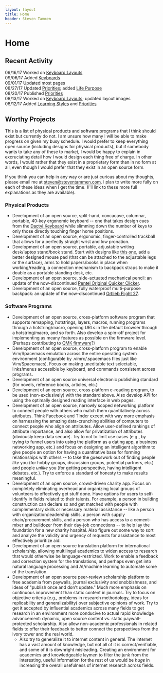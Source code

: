 ```yaml
---
layout: layout
title: Home
header: Steven Tammen
---
```


<h1 class="center"> Home </h1>

## Recent Activity

09/16/17   Worked on [Keyboard Layouts](https://steventammen.com/keyboard-layouts/) <br/>
09/06/17   Added [Keyboards](https://steventammen.com/keyboards/) <br/>
09/01/17   Updated most pages <br/>
08/27/17   Updated [Priorities](https://steventammen.com/priorities); added [Life Purpose](https://steventammen.com/life-purpose/) <br/>
08/20/17   Published [Priorities](https://steventammen.com/priorities)<br/>
08/13/17   Worked on [Keyboard Layouts](https://steventammen.com/keyboard-layouts/); updated layout images <br/>
08/12/17   Added [Learning Styles](https://steventammen.com/learning-styles/) and [Priorities](https://steventammen.com/priorities) <br/>

## Worthy Projects

This is a list of physical products and software programs that I think should exist but currently do not. I am unsure how many I will be able to make progress on given my busy schedule. I would prefer to keep everything open source (including designs for physical products), but if somebody wants to take any of these to market, I would be happy to explain in excruciating detail how I would design each thing free of charge. In other words, I would rather that they exist in a proprietary form than in no form at all, even though I would prefer that they exist in an open source form.

If you think you can help in any way or are just curious about my thoughts, please email me at [steven@steventammen.com](mailto:steven@steventammen.com). I plan to write more fully on each of these ideas when I get the time. (I'll link to these more full explanations as they are available).

### Physical Products

- Development of an open source, split-hand, concacave, columnar, portable, 40-key ergonomic keyboard -- one that takes design cues from the [Dactyl Keyboard](https://github.com/adereth/dactyl-keyboard) while slimming down the number of keys to only those directly touching finger home positions.
- Development of an open source, ergonomic, finger-controlled trackball that allows for a perfectly straight wrist and low pronation.
- Development of an open source, portable, adjustable writing desk/laptop stand/book stand. Start with designs like [this one](https://www.amazon.com/Portable-Laptop-Table-Stand-Adjustable-Ergonomic-Mount-Ultrabook-Macbook-Aluminum-Black/dp/B00EP48NMY/), add a better designed mouse pad (that can be attached to the adjustable legs or the surface), arms to hold papers/books in place when working/reading, a connection mechanism to backpack straps to make it double as a portable standing desk, etc.
- Development of an open source, side-actuated mechanical pencil: an update of the now-discontinued [Pentel Original Quicker Clicker](http://www.pentel.com/store/quicker-clicker-mechanical-pencil-original-config).
- Development of an open source, fully waterproof multi-purpose backpack: an update of the now-discontinued [Ortlieb Flight 27](http://www.wiggle.fr/sac-a-dos-ortlieb-flight-27-litres-avec-tizip/).

### Software Programs

- Development of an open source, cross-platform software program that supports remapping, hotstrings, layers, macros, running programs through a hotstring/macro, opening URLs in the default browser through a hotstring/macro, and so forth. Also develop a spin-off project for implementing as meany features as possible on the firmware level. (Perhaps contributing to [QMK firmware](https://github.com/tmk/tmk_keyboard)?)
- Development of an open source, cross-platform program to enable Vim/Spacemacs emulation across the entire operating system environment (configurable by .vimrc/.spacemacs files just like Vim/Spacemacs). Focus on making uneditable text selectable, links/menus accessible by keyboard, and commands consistent across programs.
- Development of an open source universal electronic publishing standard (for novels, reference books, articles, etc.)
- Development of an open source, cross-platform e-reading program, to be used (non-exclusively) with the standard above. Also develop API for using the optimally designed reading interface in web pages.
- Development of an open source, narrowly scoped networking platform to connect people with others who match them quantitatively across attributes. Think Facebook and Tinder except with way more emphasis on harnessing the amazing data-crunching abilities of computers to connect people who align on attributes. Allow user-defined rankings of attribute importance, and also allow for privatization of attributes (obviously keep data secure). Try to not to limit use cases (e.g., by trying to funnel users into using the platform as a dating app, a business networking app, etc.) and focus on designing an intelligent algorithm to give people an option for having a quantitative base for forming relationships with others -- to take the guesswork out of finding people *like* you (for hobby groups, discussion groups, potential partners, etc.) and people *unlike* you (for getting perspective, having intelligent debates, etc.). Try to enforce a standard of honesty to make results meaningful.
- Development of an open source, crowd-driven charity app. Focus on completely eliminating overhead and organizing local groups of volunteers to effectively get stuff done. Have options for users to self-identify in fields related to their talents. For example, a person in building construction can declare so and get matched with people with complementary skills or necessary material assistance -- like a person with organization/leadership skills, a person with supply chain/procurement skills, and a person who has access to a cement-mixer and bulldozer from their day-job connections -- to help lay the foundation for a new charity hospital. Also figure out some way to sort and analyze the validity and urgency of requests for assistance to most effectively prioritize aid.
- Development of an open source translation platform for international scholarship, allowing multilingul academics to widen access to research that would otherwise be language-restricted. Work to enable a feedback and correction system for the translations, and perhaps even get into natural language processing and AI/machine learning to automate some of the translation.
- Development of an open source peer-review scholarship platform to free academia from paywalls, journal exclusivity and snobbishness, and ideas of "publish once and don't update." Much more emphasis on continuous improvement than static content in journals. Try to focus on objective criteria (e.g., problems in research methodology, ideas for replicability and generalizability) over subjective opinions of work. Try to get it accepted by influential academics across many fields to get research in an environment more conducive to actual rapid knowledge advancement: dynamic, open source content vs. static paywall-protected scholarship. Also allow non-academic professionals in related fields to offer their feedback to better connect the perspectives from the ivory tower and the real world.
  - Also try to generalize it to internet content in general. The internet has a vast amount of knowledge, but not all of it is correct/verifiable, and some of it is downright misleading. Creating an environment for academics and knowledgeable laymen to filter the junk from the interesting, useful information for the rest of us would be *huge* in increasing the overall usefulness of internet research across fields.
